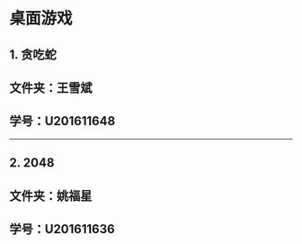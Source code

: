 # **桌面游戏**
## 1. 贪吃蛇
## 文件夹：王雪斌

## 学号：U201611648

*****************
## 2.  2048
## 文件夹：姚福星

## 学号：U201611636

